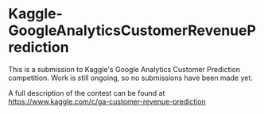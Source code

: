 # Kaggle-GoogleAnalyticsCustomerRevenuePrediction

This is a submission to Kaggle's Google Analytics Customer Prediction competition. Work is still ongoing, so no submissions have been made yet. 

A full description of the contest can be found at https://www.kaggle.com/c/ga-customer-revenue-prediction
